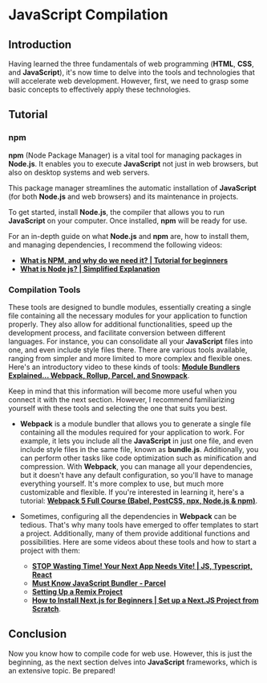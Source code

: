 # JavaScript Compilation

## Introduction

Having learned the three fundamentals of web programming (**HTML**, **CSS**, and **JavaScript**), it's now time to delve into the tools and technologies that will accelerate web development. However, first, we need to grasp some basic concepts to effectively apply these technologies.

## Tutorial

### npm

**npm** (Node Package Manager) is a vital tool for managing packages in **Node.js**. It enables you to execute **JavaScript** not just in web browsers, but also on desktop systems and web servers.

This package manager streamlines the automatic installation of **JavaScript** (for both **Node.js** and web browsers) and its maintenance in projects.

To get started, install **Node.js**, the compiler that allows you to run **JavaScript** on your computer. Once installed, **npm** will be ready for use.

For an in-depth guide on what **Node.js** and **npm** are, how to install them, and managing dependencies, I recommend the following videos:

-   **[What is NPM, and why do we need it? | Tutorial for beginners](https://www.youtube.com/watch?v=P3aKRdUyr0s)**
-   **[What is Node js? | Simplified Explanation](https://www.youtube.com/watch?v=yEHCfRWz-EI)**

### Compilation Tools

These tools are designed to bundle modules, essentially creating a single file containing all the necessary modules for your application to function properly. They also allow for additional functionalities, speed up the development process, and facilitate conversion between different languages. For instance, you can consolidate all your **JavaScript** files into one, and even include style files there. There are various tools available, ranging from simpler and more limited to more complex and flexible ones. Here's an introductory video to these kinds of tools: **[Module Bundlers Explained... Webpack, Rollup, Parcel, and Snowpack](https://www.youtube.com/watch?v=5IG4UmULyoA)**.

Keep in mind that this information will become more useful when you connect it with the next section. However, I recommend familiarizing yourself with these tools and selecting the one that suits you best.

-   **Webpack** is a module bundler that allows you to generate a single file containing all the modules required for your application to work. For example, it lets you include all the **JavaScript** in just one file, and even include style files in the same file, known as **bundle.js**. Additionally, you can perform other tasks like code optimization such as minification and compression. With **Webpack**, you can manage all your dependencies, but it doesn't have any default configuration, so you'll have to manage everything yourself. It's more complex to use, but much more customizable and flexible. If you're interested in learning it, here's a tutorial: **[Webpack 5 Full Course (Babel, PostCSS, npx, Node.js & npm)](https://www.youtube.com/watch?v=JXBR65bs9CA)**.

-   Sometimes, configuring all the dependencies in **Webpack** can be tedious. That's why many tools have emerged to offer templates to start a project. Additionally, many of them provide additional functions and possibilities. Here are some videos about these tools and how to start a project with them:
    -   **[STOP Wasting Time! Your Next App Needs Vite! | JS, Typescript, React](https://www.youtube.com/watch?v=SsITROMWhnM)**
    -   **[Must Know JavaScript Bundler - Parcel](https://www.youtube.com/watch?v=DblzpCoPakw)**
    -   **[Setting Up a Remix Project](https://www.youtube.com/watch?v=tCsJPTyNf6M)**
    -   **[How to Install Next.js for Beginners | Set up a Next.JS Project from Scratch](https://www.youtube.com/watch?v=Vn8W_eurjkA)**.

## Conclusion

Now you know how to compile code for web use. However, this is just the beginning, as the next section delves into **JavaScript** frameworks, which is an extensive topic. Be prepared!
